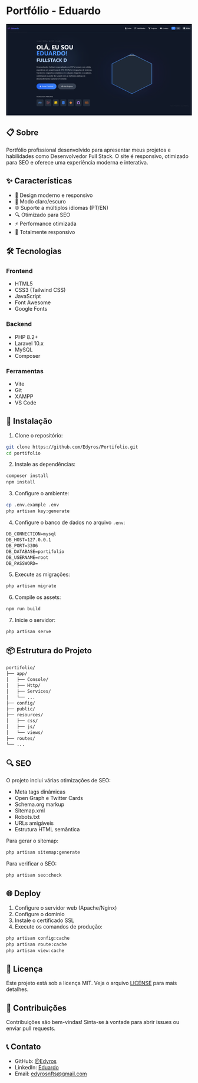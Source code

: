 # Portfólio - Eduardo

![Preview](public/img/preview.png)

## 📋 Sobre

Portfólio profissional desenvolvido para apresentar meus projetos e habilidades como Desenvolvedor Full Stack. O site é responsivo, otimizado para SEO e oferece uma experiência moderna e interativa.

## ✨ Características

- 🎨 Design moderno e responsivo
- 🌙 Modo claro/escuro
- 🌐 Suporte a múltiplos idiomas (PT/EN)
- 🔍 Otimizado para SEO
- ⚡ Performance otimizada
- 📱 Totalmente responsivo

## 🛠️ Tecnologias

### Frontend
- HTML5
- CSS3 (Tailwind CSS)
- JavaScript
- Font Awesome
- Google Fonts

### Backend
- PHP 8.2+
- Laravel 10.x
- MySQL
- Composer

### Ferramentas
- Vite
- Git
- XAMPP
- VS Code

## 🚀 Instalação

1. Clone o repositório:
```bash
git clone https://github.com/Edyros/Portifolio.git
cd portifolio
```

2. Instale as dependências:
```bash
composer install
npm install
```

3. Configure o ambiente:
```bash
cp .env.example .env
php artisan key:generate
```

4. Configure o banco de dados no arquivo `.env`:
```env
DB_CONNECTION=mysql
DB_HOST=127.0.0.1
DB_PORT=3306
DB_DATABASE=portifolio
DB_USERNAME=root
DB_PASSWORD=
```

5. Execute as migrações:
```bash
php artisan migrate
```

6. Compile os assets:
```bash
npm run build
```

7. Inicie o servidor:
```bash
php artisan serve
```

## 📦 Estrutura do Projeto

```
portifolio/
├── app/
│   ├── Console/
│   ├── Http/
│   ├── Services/
│   └── ...
├── config/
├── public/
├── resources/
│   ├── css/
│   ├── js/
│   └── views/
├── routes/
└── ...
```

## 🔍 SEO

O projeto inclui várias otimizações de SEO:

- Meta tags dinâmicas
- Open Graph e Twitter Cards
- Schema.org markup
- Sitemap.xml
- Robots.txt
- URLs amigáveis
- Estrutura HTML semântica

Para gerar o sitemap:
```bash
php artisan sitemap:generate
```

Para verificar o SEO:
```bash
php artisan seo:check
```

## 🌐 Deploy

1. Configure o servidor web (Apache/Nginx)
2. Configure o domínio
3. Instale o certificado SSL
4. Execute os comandos de produção:
```bash
php artisan config:cache
php artisan route:cache
php artisan view:cache
```

## 📝 Licença

Este projeto está sob a licença MIT. Veja o arquivo [LICENSE](LICENSE) para mais detalhes.

## 🤝 Contribuições

Contribuições são bem-vindas! Sinta-se à vontade para abrir issues ou enviar pull requests.

## 📞 Contato

- GitHub: [@Edyros](https://github.com/Edyros)
- LinkedIn: [Eduardo](https://www.linkedin.com/in/edyros-nfts-54ab3a363/)
- Email: edyrosnfts@gmail.com
